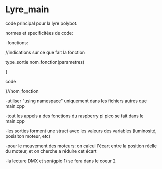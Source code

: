 # Lyre_main
code principal pour la lyre polybot. 


normes et specificitées de code:

-fonctions:

//indications sur ce que fait la fonction

type_sortie nom_fonction(parametres)

{

  code
  
}//nom_fonction




-utiliser "using namespace" uniquement dans les fichiers autres que main.cpp 

-tout les appels a des fonctions du raspberry pi pico se fait dans le main.cpp

-les sorties forment une struct avec les valeurs des variables (luminosité, posisiton moteur, etc) 

-pour le mouvement des moteurs: on calcul l'écart entre la position réelle du moteur, et on cherche a réduire cet écart

-la lecture DMX et son(gpio 1) se fera dans le coeur 2 
